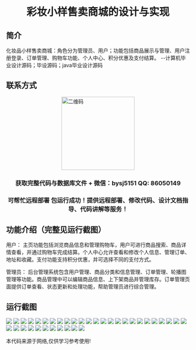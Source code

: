 <p><h1 align="center">彩妆小样售卖商城的设计与实现</h1></p>

## 简介
化妆品小样售卖商城：角色分为管理员、用户；功能包括商品展示与管理、用户注册登录、订单管理、购物车功能、个人中心、积分优惠及支付结算。    --计算机毕业设计源码；毕设源码；java毕业设计源码


## 联系方式
<img src="https://bs-1329754181.cos.ap-shanghai.myqcloud.com/wx.jpg" alt="二维码" style="display: block; margin: 0 auto;" width="200px">
<p><h3 align="center">获取完整代码与数据库文件 + 微信：bysj5151 QQ: 86050149</h3></p>
<p><h3 align="center">可帮忙远程部署 包运行成功！提供远程部署、修改代码、设计文档指导、代码讲解等服务！</h3></p>

## 功能介绍（完整见运行截图）
用户： 主页功能包括浏览商品信息和管理购物车，用户可进行商品搜索、商品详情查看，并通过购物车完成结算。个人中心允许查看和修改个人信息、管理订单、地址和收藏。支付功能支持积分优惠，并可选择不同的支付方式。

管理员： 后台管理系统包含用户管理、商品分类和信息管理、订单管理、轮播图管理等功能。商品管理中可以编辑商品信息、上下架商品并管理库存。订单管理页面提供订单查看、状态更新和处理功能，帮助管理员进行综合管理。


## 运行截图
![](https://bs-1329754181.cos.ap-shanghai.myqcloud.com/ssm/CosmeticSampleSaleMall/img/001.jpg)
![](https://bs-1329754181.cos.ap-shanghai.myqcloud.com/ssm/CosmeticSampleSaleMall/img/002.jpg)
![](https://bs-1329754181.cos.ap-shanghai.myqcloud.com/ssm/CosmeticSampleSaleMall/img/003.jpg)
![](https://bs-1329754181.cos.ap-shanghai.myqcloud.com/ssm/CosmeticSampleSaleMall/img/004.jpg)
![](https://bs-1329754181.cos.ap-shanghai.myqcloud.com/ssm/CosmeticSampleSaleMall/img/005.jpg)
![](https://bs-1329754181.cos.ap-shanghai.myqcloud.com/ssm/CosmeticSampleSaleMall/img/006.jpg)
![](https://bs-1329754181.cos.ap-shanghai.myqcloud.com/ssm/CosmeticSampleSaleMall/img/007.jpg)
![](https://bs-1329754181.cos.ap-shanghai.myqcloud.com/ssm/CosmeticSampleSaleMall/img/008.jpg)
![](https://bs-1329754181.cos.ap-shanghai.myqcloud.com/ssm/CosmeticSampleSaleMall/img/009.jpg)
![](https://bs-1329754181.cos.ap-shanghai.myqcloud.com/ssm/CosmeticSampleSaleMall/img/010.jpg)
![](https://bs-1329754181.cos.ap-shanghai.myqcloud.com/ssm/CosmeticSampleSaleMall/img/011.jpg)
![](https://bs-1329754181.cos.ap-shanghai.myqcloud.com/ssm/CosmeticSampleSaleMall/img/012.jpg)
![](https://bs-1329754181.cos.ap-shanghai.myqcloud.com/ssm/CosmeticSampleSaleMall/img/013.jpg)
![](https://bs-1329754181.cos.ap-shanghai.myqcloud.com/ssm/CosmeticSampleSaleMall/img/014.jpg)
![](https://bs-1329754181.cos.ap-shanghai.myqcloud.com/ssm/CosmeticSampleSaleMall/img/015.jpg)
![](https://bs-1329754181.cos.ap-shanghai.myqcloud.com/ssm/CosmeticSampleSaleMall/img/016.jpg)
![](https://bs-1329754181.cos.ap-shanghai.myqcloud.com/ssm/CosmeticSampleSaleMall/img/017.jpg)
![](https://bs-1329754181.cos.ap-shanghai.myqcloud.com/ssm/CosmeticSampleSaleMall/img/018.jpg)
![](https://bs-1329754181.cos.ap-shanghai.myqcloud.com/ssm/CosmeticSampleSaleMall/img/019.jpg)
![](https://bs-1329754181.cos.ap-shanghai.myqcloud.com/ssm/CosmeticSampleSaleMall/img/020.jpg)
![](https://bs-1329754181.cos.ap-shanghai.myqcloud.com/ssm/CosmeticSampleSaleMall/img/021.jpg)
![](https://bs-1329754181.cos.ap-shanghai.myqcloud.com/ssm/CosmeticSampleSaleMall/img/022.jpg)
![](https://bs-1329754181.cos.ap-shanghai.myqcloud.com/ssm/CosmeticSampleSaleMall/img/023.jpg)
![](https://bs-1329754181.cos.ap-shanghai.myqcloud.com/ssm/CosmeticSampleSaleMall/img/024.jpg)
![](https://bs-1329754181.cos.ap-shanghai.myqcloud.com/ssm/CosmeticSampleSaleMall/img/025.jpg)
![](https://bs-1329754181.cos.ap-shanghai.myqcloud.com/ssm/CosmeticSampleSaleMall/img/026.jpg)
![](https://bs-1329754181.cos.ap-shanghai.myqcloud.com/ssm/CosmeticSampleSaleMall/img/027.jpg)
![](https://bs-1329754181.cos.ap-shanghai.myqcloud.com/ssm/CosmeticSampleSaleMall/img/028.jpg)
![](https://bs-1329754181.cos.ap-shanghai.myqcloud.com/ssm/CosmeticSampleSaleMall/img/029.jpg)
![](https://bs-1329754181.cos.ap-shanghai.myqcloud.com/ssm/CosmeticSampleSaleMall/img/030.jpg)
![](https://bs-1329754181.cos.ap-shanghai.myqcloud.com/ssm/CosmeticSampleSaleMall/img/031.jpg)
![](https://bs-1329754181.cos.ap-shanghai.myqcloud.com/ssm/CosmeticSampleSaleMall/img/032.jpg)
![](https://bs-1329754181.cos.ap-shanghai.myqcloud.com/ssm/CosmeticSampleSaleMall/img/033.jpg)
![](https://bs-1329754181.cos.ap-shanghai.myqcloud.com/ssm/CosmeticSampleSaleMall/img/034.jpg)
![](https://bs-1329754181.cos.ap-shanghai.myqcloud.com/ssm/CosmeticSampleSaleMall/img/035.jpg)
![](https://bs-1329754181.cos.ap-shanghai.myqcloud.com/ssm/CosmeticSampleSaleMall/img/036.jpg)

<p>本代码来源于网络,仅供学习参考使用!</p>

